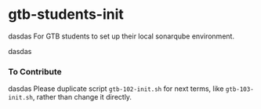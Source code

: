 # gtb-students-init
dasdas
For GTB students to set up their local sonarqube environment.

dasdas
### To Contribute
dasdas
Please duplicate script `gtb-102-init.sh` for next terms, like `gtb-103-init.sh`, rather than change it directly.


